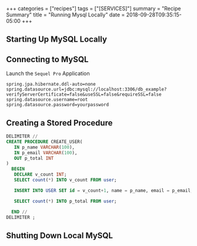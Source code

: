 +++
categories = ["recipes"]
tags = ["[SERVICES]"]
summary = "Recipe Summary"
title = "Running Mysql Locally"
date = 2018-09-28T09:35:15-05:00
+++

## Starting Up MySQL Locally


## Connecting to MySQL

Launch the `Sequel Pro` Application 

```
spring.jpa.hibernate.ddl-auto=none
spring.datasource.url=jdbc:mysql://localhost:3306/db_example?verifyServerCertificate=false&useSSL=false&requireSSL=false
spring.datasource.username=root
spring.datasource.password=yourpassword
```

## Creating a Stored Procedure

```sql
DELIMITER //
CREATE PROCEDURE CREATE_USER(
   IN p_name VARCHAR(100),
   IN p_email VARCHAR(100),
   OUT p_total INT
)
  BEGIN
   DECLARE v_count INT;
   SELECT count(*) INTO v_count FROM user;

   INSERT INTO USER SET id = v_count+1, name = p_name, email = p_email;

   SELECT count(*) INTO p_total FROM user;

  END //
DELIMITER ;
```

## Shutting Down Local MySQL
